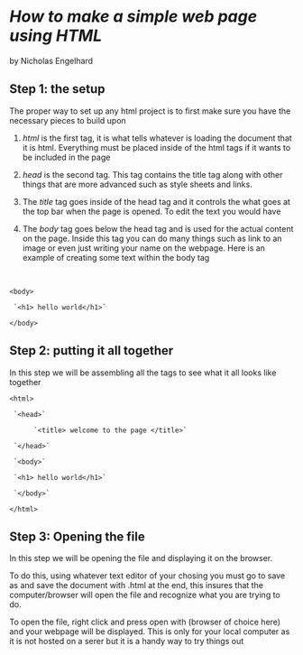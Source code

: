 # *How to make a simple web page using HTML*

by Nicholas Engelhard

## Step 1: the setup
The proper way to set up any html project is to first make sure you have the necessary pieces to build upon

1. *html* is the first tag, it is what tells whatever is loading the document that it is html. Everything must be placed inside of the html tags if it wants to be included in the page

2. *head* is the second tag. This tag contains the title tag along with other things that are more advanced such as style sheets and links.

3. The *title* tag goes inside of the head tag and it controls the what goes at the top bar when the page is opened. To edit the text you would have <title> Text For Title Here </title>

4. The *body* tag goes below the head tag and is used for the actual content on the page. Inside this tag you can do many things such as link to an image or even just writing your name on the webpage. Here is an example of creating some text within the body tag 
</br>

`<body>`

     `<h1> hello world</h1>`
  
 `</body>`
 
 ## Step 2: putting it all together
 In this step we will be assembling all the tags to see what it all looks like together
 
 `<html>`
 
     `<head>`
     
          `<title> welcome to the page </title>`
          
     `</head>`
 
     `<body>`

     `<h1> hello world</h1>`
  
     `</body>`
     
 `</html>`
 
 
 ## Step 3: Opening the file
 In this step we will be opening the file and displaying it on the browser.
 
 To do this, using whatever text editor of your chosing you must go to save as and save the document with .html at the end, this insures that the computer/browser will open the file and recognize what you are trying to do.
 
 To open the file, right click and press open with (browser of choice here) and your webpage will be displayed. This is only for your local computer as it is not hosted on a serer but it is a handy way to try things out
